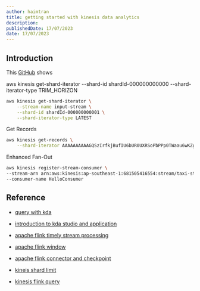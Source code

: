 ```yaml
---
author: haimtran
title: getting started with kinesis data analytics
description:
publishedDate: 17/07/2023
date: 17/07/2023
---
```


## Introduction

This [GitHub]() shows

aws kinesis get-shard-iterator --shard-id shardId-000000000000 --shard-iterator-type TRIM_HORIZON

```bash
aws kinesis get-shard-iterator \
    --stream-name input-stream \
    --shard-id shardId-000000000001 \
    --shard-iterator-type LATEST
```

Get Records

```bash
aws kinesis get-records \
    --shard-iterator AAAAAAAAAAGQSzIrfkjBufIU6bUR0UXRSoPbPPp0TWaau6wKZgoFArI+lFmGXr3Z2myZwGqUmD/3sWjUXSTYvVCv+dFfu+06g/C0Jmbnzno0FuNI9a2rK+OFTYH0+61fa6efOR4xv3XdVbrzNwT1dJXV4/BGvz0x2GtOh4Go6EUbwcgpL5xdkzjkaT+sg2kBwnfjxTSFkPP/mp7ZkSyc3rU6EOLhLoG1q+CZZJfGX2Oi1ZayHMqcBQ==
```

Enhanced Fan-Out

```bash
aws kinesis register-stream-consumer \
--stream-arn arn:aws:kinesis:ap-southeast-1:681505416554:stream/taxi-stream \
--consumer-name HelloConsumer
```

## Reference

- [query with kda](https://aws.amazon.com/blogs/big-data/query-your-data-streams-interactively-using-kinesis-data-analytics-studio-and-python/)

- [introduction to kda studio and application](https://aws.amazon.com/blogs/aws/introducing-amazon-kinesis-data-analytics-studio-quickly-interact-with-streaming-data-using-sql-python-or-scala/?sc_channel=EL&sc_campaign=Demo_Deep_Dive_2021_vid&sc_medium=YouTube&sc_content=Video9639&sc_detail=ANALYTICS&sc_country=US)

- [apache flink timely stream processing](https://nightlies.apache.org/flink/flink-docs-release-1.14/docs/concepts/time/)

- [apache flink window](https://flink.apache.org/2015/12/04/introducing-stream-windows-in-apache-flink/)

- [apache flink connector and checkpoint](https://nightlies.apache.org/flink/flink-docs-master/docs/connectors/table/filesystem/)

- [kineis shard limit](https://docs.aws.amazon.com/streams/latest/dev/service-sizes-and-limits.html)

- [kinesis flink query](https://aws.amazon.com/blogs/big-data/top-10-flink-sql-queries-to-try-in-amazon-kinesis-data-analytics-studio/)
